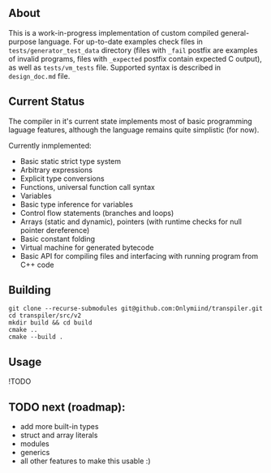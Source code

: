## About

This is a work-in-progress implementation of custom compiled general-purpose language. For up-to-date examples check files in `tests/generator_test_data` directory (files with `_fail` postfix are examples of invalid programs, files with `_expected` postfix contain expected C output), as well as `tests/vm_tests` file. Supported syntax is described in `design_doc.md` file.

## Current Status

The compiler in it's current state implements most of basic programming laguage features, although the language remains quite simplistic (for now).

Currently inmplemented:
- Basic static strict type system
- Arbitrary expressions
- Explicit type conversions
- Functions, universal function call syntax
- Variables
- Basic type inference for variables
- Control flow statements (branches and loops)
- Arrays (static and dynamic), pointers (with runtime checks for null pointer dereference)
- Basic constant folding
- Virtual machine for generated bytecode
- Basic API for compiling files and interfacing with running program from C++ code

## Building

```
git clone --recurse-submodules git@github.com:Onlymiind/transpiler.git
cd transpiler/src/v2
mkdir build && cd build
cmake ..
cmake --build .
```

## Usage

!TODO

## TODO next (roadmap):
- add more built-in types
- struct and array literals
- modules
- generics
- all other features to make this usable :)

